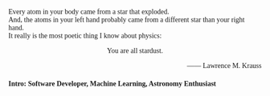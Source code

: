 <p style="font-family:Consolas">Every atom in your body came from a star that exploded.<br>And, the atoms in your left hand probably came from a different star than your right hand.<br>It really is the most poetic thing I know about physics:</p>
<p style="font-family:Consolas; text-align:center">You are all stardust.</p>
<p style="text-align:right; font-family:Consolas">—— Lawrence M. Krauss</p>

<h4 style="font-family:Consolas">Intro: Software Developer, Machine Learning, Astronomy Enthusiast</h4>
